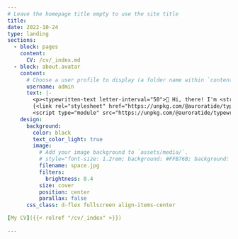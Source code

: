 ```yaml
---
# Leave the homepage title empty to use the site title
title:
date: 2022-10-24
type: landing
sections:
  - block: pages
    content: 
      CV: /cv/_index.md
  - block: about.avatar
    content:
      # Choose a user profile to display (a folder name within `content/authors/`)
      username: admin
      text: |-
        <p><typewritten-text letter-interval="50">👋 Hi, there! I'm <strong>Chris</strong>, a third year PhD student @ the University of Florida. I'm researching virtual humans and machine learning with Dr. Benjamin Lok.</typewritten-text></p>
        {<link rel="stylesheet" href="https://unpkg.com/@auroratide/typewritten-text/lib/style.css" />
        <script type="module" src="https://unpkg.com/@auroratide/typewritten-text/lib/define.js"></script>}
    design:
      background:
        color: black
        text_color_light: true
        image:
          # Add your image background to `assets/media/`.
          # style="font-size: 1.2rem; background: #FFB76B; background: linear-gradient(to right, #FFB76B 0%, #FFA73D 30%, #FF7C00 60%, #FF7F04 100%); -webkit-background-clip: text; -webkit-text-fill-color: transparent;"
          filename: space.jpg
          filters:
            brightness: 0.4
          size: cover
          position: center
          parallax: false
      css_class: d-flex fullscreen align-items-center

[My CV]({{< relref "/cv/_index" >}})
      
---
```

